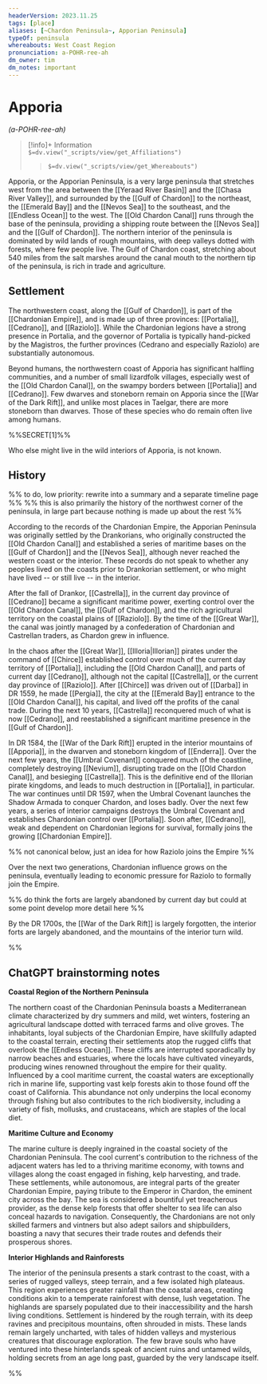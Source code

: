 ```yaml
---
headerVersion: 2023.11.25
tags: [place]
aliases: [~Chardon Peninsula~, Apporian Peninsula]
typeOf: peninsula
whereabouts: West Coast Region
pronunciation: a-POHR-ree-ah
dm_owner: tim
dm_notes: important
---
```

# Apporia
*(a-POHR-ree-ah)*
>[!info]+ Information  
> `$=dv.view("_scripts/view/get_Affiliations")`  
>> `$=dv.view("_scripts/view/get_Whereabouts")`

Apporia, or the Apporian Peninsula, is a very large peninsula that stretches west from the area between the [[Yeraad River Basin]] and the [[Chasa River Valley]], and surrounded by the [[Gulf of Chardon]] to the northeast, the [[Emerald Bay]] and the [[Nevos Sea]] to the southeast, and the [[Endless Ocean]] to the west. The [[Old Chardon Canal]] runs through the base of the peninsula, providing a shipping route between the [[Nevos Sea]] and the [[Gulf of Chardon]]. The northern interior of the peninsula is dominated by wild lands of rough mountains, with deep valleys dotted with forests, where few people live. The Gulf of Chardon coast, stretching about 540 miles from the salt marshes around the canal mouth to the northern tip of the peninsula, is rich in trade and agriculture. 
## Settlement

The northwestern coast, along the [[Gulf of Chardon]], is part of the [[Chardonian Empire]], and is made up of three provinces: [[Portalia]], [[Cedrano]], and [[Raziolo]]. While the Chardonian legions have a strong presence in Portalia, and the governor of Portalia is typically hand-picked by the Magistros, the further provinces (Cedrano and especially Raziolo) are substantially autonomous. 

Beyond humans, the northwestern coast of Apporia has significant halfling communities, and a number of small lizardfolk villages, especially west of the [[Old Chardon Canal]], on the swampy borders between [[Portalia]] and [[Cedrano]]. Few dwarves and stoneborn remain on Apporia since the [[War of the Dark Rift]], and unlike most places in Taelgar, there are more stoneborn than dwarves. Those of these species who do remain often live among humans. 

%%SECRET[1]%%

Who else might live in the wild interiors of Apporia, is not known. 
## History 

%% to do, low priority: rewrite into a summary and a separate timeline page %%
%% this is also primarily the history of the northwest corner of the peninsula, in large part because nothing is made up about the rest %%

According to the records of the Chardonian Empire, the Apporian Peninsula was originally settled by the Drankorians, who originally constructed the [[Old Chardon Canal]] and established a series of maritime bases on the [[Gulf of Chardon]] and the [[Nevos Sea]], although never reached the western coast or the interior. These records do not speak to whether any peoples lived on the coasts prior to Drankorian settlement, or who might have lived -- or still live -- in the interior. 

After the fall of Drankor, [[Castrella]], in the current day province of [[Cedrano]] became a significant maritime power, exerting control over the [[Old Chardon Canal]], the [[Gulf of Chardon]], and the rich agricultural territory on the coastal plains of [[Raziolo]]. By the time of the [[Great War]], the canal was jointly managed by a confederation of Chardonian and Castrellan traders, as Chardon grew in influence. 

In the chaos after the [[Great War]], [[Illoria|Illorian]] pirates under the command of [[Chirce]] established control over much of the current day territory of [[Portalia]], including the [[Old Chardon Canal]], and parts of current day [[Cedrano]], although not the capital [[Castrella]], or the current day province of [[Raziolo]]. After [[Chirce]] was driven out of [[Darba]] in DR 1559, he made [[Pergia]], the city at the [[Emerald Bay]] entrance to the [[Old Chardon Canal]], his capital, and lived off the profits of the canal trade. During the next 10 years, [[Castrella]] reconquered much of what is now [[Cedrano]], and reestablished a significant maritime presence in the [[Gulf of Chardon]]. 

In DR 1584, the [[War of the Dark Rift]] erupted in the interior mountains of [[Apporia]], in the dwarven and stoneborn kingdom of [[Enderra]]. Over the next few years, the [[Umbral Covenant]] conquered much of the coastline, completely destroying [[Nevium]], disrupting trade on the [[Old Chardon Canal]], and besieging [[Castrella]]. This is the definitive end of the Illorian pirate kingdoms, and leads to much destruction in [[Portalia]], in particular. The war continues until DR 1597, when the Umbral Covenant launches the Shadow Armada to conquer Chardon, and loses badly. Over the next few years, a series of interior campaigns destroys the Umbral Covenant and establishes Chardonian control over [[Portalia]]. Soon after, [[Cedrano]], weak and dependent on Chardonian legions for survival, formally joins the growing [[Chardonian Empire]]. 

%% not canonical below, just an idea for how Raziolo joins the Empire %%

Over the next two generations, Chardonian influence grows on the peninsula, eventually leading to economic pressure for Raziolo to formally join the Empire.

%% do think the forts are largely abandoned by current day but could at some point develop more detail here %%

By the DR 1700s, the [[War of the Dark Rift]] is largely forgotten, the interior forts are largely abandoned, and the mountains of the interior turn wild. 


%%
## ChatGPT brainstorming notes


**Coastal Region of the Northern Peninsula**

The northern coast of the Chardonian Peninsula boasts a Mediterranean climate characterized by dry summers and mild, wet winters, fostering an agricultural landscape dotted with terraced farms and olive groves. The inhabitants, loyal subjects of the Chardonian Empire, have skillfully adapted to the coastal terrain, erecting their settlements atop the rugged cliffs that overlook the [[Endless Ocean]]. These cliffs are interrupted sporadically by narrow beaches and estuaries, where the locals have cultivated vineyards, producing wines renowned throughout the empire for their quality. Influenced by a cool maritime current, the coastal waters are exceptionally rich in marine life, supporting vast kelp forests akin to those found off the coast of California. This abundance not only underpins the local economy through fishing but also contributes to the rich biodiversity, including a variety of fish, mollusks, and crustaceans, which are staples of the local diet.

**Maritime Culture and Economy**

The marine culture is deeply ingrained in the coastal society of the Chardonian Peninsula. The cool current's contribution to the richness of the adjacent waters has led to a thriving maritime economy, with towns and villages along the coast engaged in fishing, kelp harvesting, and trade. These settlements, while autonomous, are integral parts of the greater Chardonian Empire, paying tribute to the Emperor in Chardon, the eminent city across the bay. The sea is considered a bountiful yet treacherous provider, as the dense kelp forests that offer shelter to sea life can also conceal hazards to navigation. Consequently, the Chardonians are not only skilled farmers and vintners but also adept sailors and shipbuilders, boasting a navy that secures their trade routes and defends their prosperous shores.

**Interior Highlands and Rainforests**

The interior of the peninsula presents a stark contrast to the coast, with a series of rugged valleys, steep terrain, and a few isolated high plateaus. This region experiences greater rainfall than the coastal areas, creating conditions akin to a temperate rainforest with dense, lush vegetation. The highlands are sparsely populated due to their inaccessibility and the harsh living conditions. Settlement is hindered by the rough terrain, with its deep ravines and precipitous mountains, often shrouded in mists. These lands remain largely uncharted, with tales of hidden valleys and mysterious creatures that discourage exploration. The few brave souls who have ventured into these hinterlands speak of ancient ruins and untamed wilds, holding secrets from an age long past, guarded by the very landscape itself.

%%